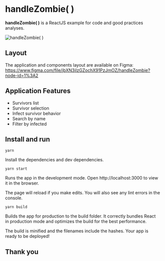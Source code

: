 # handleZombie( )

**handleZombie( )** is a ReactJS example for code and good practices analyses.

![handleZombie( )](https://i.ibb.co/VqmNbRL/handle-zombie.gif)

## Layout

The application and components layout are available on Figma:
https://www.figma.com/file/jbXN3iIzGZochX91PzJmOZ/handleZombie?node-id=1%3A2

## Application Features

- Survivors list
- Survivor selection
- Infect survivor behavior
- Search by name
- Filter by infected

## Install and run
```yarn```

Install the dependencies and dev dependencies.

```yarn start```

Runs the app in the development mode.
Open http://localhost:3000 to view it in the browser.

The page will reload if you make edits.
You will also see any lint errors in the console.

```yarn build```

Builds the app for production to the build folder.
It correctly bundles React in production mode and optimizes the build for the best performance.

The build is minified and the filenames include the hashes.
Your app is ready to be deployed!

## Thank you
